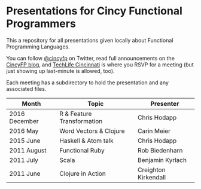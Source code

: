 # Presentations for Cincy Functional Programmers

This a repository for all presentations given locally about Functional
Programming Languages.

You can follow [@cincyfp](https://twitter.com/#!/cincyfp) on Twitter, read
full announcements on the [CincyFP blog][blog], and [TechLife Cincinnati][mtg]
is where you RSVP for a meeting (but just showing up last-minute is allowed,
too).

Each meeting has a subdirectory to hold the presentation and any associated files.

<table>
<thead><tr><th>Month</th><th>Topic</th><th>Presenter</th></tr></thead>
<tbody>
<tr><td>2016 December</td><td>R & Feature Transformation</td><td>Chris Hodapp</td></tr>
<tr><td>2016 May</td><td>Word Vectors & Clojure</td><td>Carin Meier   </td></tr>
<tr><td>2015 June   </td><td>Haskell & Atom talk </td><td>Chris Hodapp     </td></tr>
<tr><td>2011 August </td><td>Functional Ruby  </td><td>Rob Biedenharn      </td></tr>
<tr><td>2011 July   </td><td>Scala            </td><td>Benjamin Kyrlach    </td></tr>
<tr><td>2011 June   </td><td>Clojure in Action</td><td>Creighton Kirkendall</td></tr>
</tbody>
</table>

[blog]: http://cincyfp.wordpress.com/
[mtg]:  http://www.meetup.com/TechLife-Cincinnati/
